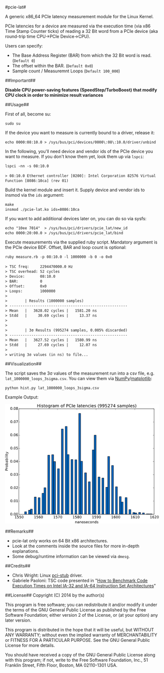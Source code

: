 #pcie-lat#

A generic x86_64 PCIe latency measurement module for the Linux Kernel.

PCIe latencies for a device are measured via the execution time (via x86 Time Stamp Counter ticks) of reading a 32 Bit word from a PCIe device (aka round-trip time CPU->PCIe Device->CPU).

Users can specify:
* The Base Address Register (BAR) from which the 32 Bit word is read. (`Default 0`)
* The offset within the BAR. (`Default 0x0`)
* Sample count / Measuremnt Loops (`Default 100_000`)

##Important##

**Disable CPU power-saving features (SpeedStep/TurboBoost) that modify CPU clock in order to minimize result variances**

##Usage##

First of all, become su:

```shell
sudo su
```

If the device you want to measure is currently bound to a driver, release it:

```shell
echo 0000:08:10.0 > /sys/bus/pci/devices/0000\:08\:10.0/driver/unbind
```

In the following, you'll need device and vendor ids of the PCIe device you want to measure. If you don't know them yet, look them up via `lspci`:

```shell
lspci -nn -s 08:10.0

> 08:10.0 Ethernet controller [0200]: Intel Corporation 82576 Virtual Function [8086:10ca] (rev 01)
```

Build the kernel module and insert it. Supply device and vendor ids to insmod via the `ids` argument:

```shell
make
insmod ./pcie-lat.ko ids=8086:10ca
```



If you want to add additional devices later on, you can do so via sysfs:

```shell
echo "10ee 7014"  > /sys/bus/pci/drivers/pcie_lat/new_id 
echo 0000:20:00.0 > /sys/bus/pci/drivers/pcie_lat/bind
```

Execute measurements via the supplied ruby script. Mandatory argument is the PCIe device BDF. Offset, BAR and loop count is optional:

```shell
ruby measure.rb -p 08:10.0 -l 1000000 -b 0 -o 0x0

> TSC freq:     2294470000.0 Hz
> TSC overhead: 52 cycles
> Device:       08:10.0
> BAR:          0
> Offset:       0x0
> Loops:        1000000
>
>        | Results (1000000 samples)
> ------------------------------------------------------
> Mean   |   3628.02 cycles |   1581.20 ns
> Stdd   |     30.69 cycles |     13.37 ns
>
>
>        | 3σ Results (995274 samples, 0.005% discarded)
> ------------------------------------------------------
> Mean   |   3627.52 cycles |   1580.99 ns
> Stdd   |     27.69 cycles |     12.07 ns
>
> writing 3σ values (in ns) to file...
```

##Visualization##

The script saves the 3σ values of the measurement run into a csv file, e.g. `lat_1000000_loops_3sigma.csv`.
You can view them via [NumPy](http://www.numpy.org/)/[matplotlib](http://matplotlib.org/):

```shell
python hist.py lat_1000000_loops_3sigma.csv
```

Example Output:

![Screenshot](example.png)

##Remarks##
* pcie-lat only works on 64 Bit x86 architectures.
* Look at the comments inside the source files for more in-depth explanations.
* Some debug/runtime information can be viewed via `dmesg`.

##Credits##
* Chris Wright: Linux [pci-stub](https://github.com/torvalds/linux/blob/master/drivers/pci/pci-stub.c) driver.
* Gabriele Paoloni: TSC code presented in "[How to Benchmark Code Execution Times on Intel IA-32 and IA-64 Instruction Set Architectures](http://www.intel.com/content/dam/www/public/us/en/documents/white-papers/ia-32-ia-64-benchmark-code-execution-paper.pdf)"

##License##
Copyright (C) 2014 by the author(s)

This program is free software; you can redistribute it and/or modify
it under the terms of the GNU General Public License as published by
the Free Software Foundation; either version 2 of the License, or
(at your option) any later version.

This program is distributed in the hope that it will be useful,
but WITHOUT ANY WARRANTY; without even the implied warranty of
MERCHANTABILITY or FITNESS FOR A PARTICULAR PURPOSE.  See the
GNU General Public License for more details.

You should have received a copy of the GNU General Public License along
with this program; if not, write to the Free Software Foundation, Inc.,
51 Franklin Street, Fifth Floor, Boston, MA 02110-1301 USA.
